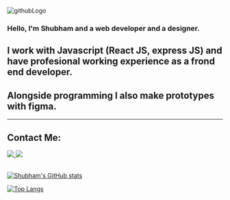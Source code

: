 <p align=”center”>

![githubLogo](https://user-images.githubusercontent.com/105226707/212465966-e8e6825a-09ab-4a09-939b-f3721f2ce887.png)

</p>

### Hello, I'm Shubham and a web developer and a designer. 

## I work with Javascript (React JS, express JS) and have profesional working experience as a frond end developer. 
## Alongside programming I also make prototypes with figma.

<hr/>

## Contact Me:

  <a href = "mailto: tamrakarshubham23@gmail.com">
    <img src='https://img.shields.io/badge/Gmail-D14836?style=for-the-badge&logo=gmail&logoColor=white' />
  </a>
  
   <a href = "https://www.linkedin.com/in/shubham-tamrakar-790b03228/">
    <img src='https://img.shields.io/badge/LinkedIn-0077B5?style=for-the-badge&logo=linkedin&logoColor=white' />
  </a>
  
  
  <br/>
  <br/>
  


[![Shubham's GitHub stats](https://github-readme-stats.vercel.app/api?username=shubham-tam&hide=stars&theme=tokyonight&show_icons=true)](https://github.com/shubham-tam/github-readme-stats)

[![Top Langs](https://github-readme-stats.vercel.app/api/top-langs/?username=shubham-tam&layout=compact&theme=tokyonight)](https://github.com/shubham-tam/github-readme-stats)

